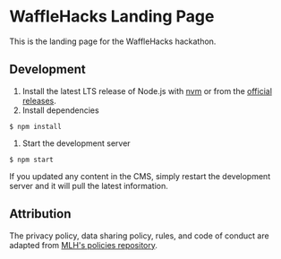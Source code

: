 # WaffleHacks Landing Page

This is the landing page for the WaffleHacks hackathon.

## Development

1. Install the latest LTS release of Node.js with [nvm](https://github.com/nvm-sh/nvm) or from the [official releases](https://nodejs.org/en/).
1. Install dependencies

```shell
$ npm install
```

1. Start the development server

```shell
$ npm start
```

If you updated any content in the CMS, simply restart the development server and it will pull the latest information.

## Attribution

The privacy policy, data sharing policy, rules, and code of conduct are adapted from [MLH's policies repository](https://github.com/MLH/mlh-policies).
